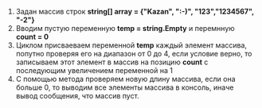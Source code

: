1. Задан массив строк **string[] array = {"Kazan", ":-)", "123","1234567", "-2"}**
2. Вводим пустую переменную **temp = string.Empty** и перемнную **count = 0**
3. Циклом присваеваем переменной **temp** каждый элемент массива, попутно проверяя его на диапазон от 0 до 4, если условие верно, то записываем этот элемент в массив на позицию **count** с последующим увеличением переменной на 1
4. С помощью метода проверяем  новую длину массива, если она больше 0, то выводим все элементы массива в консоль, иначе вывод сообщения, что массив пуст.